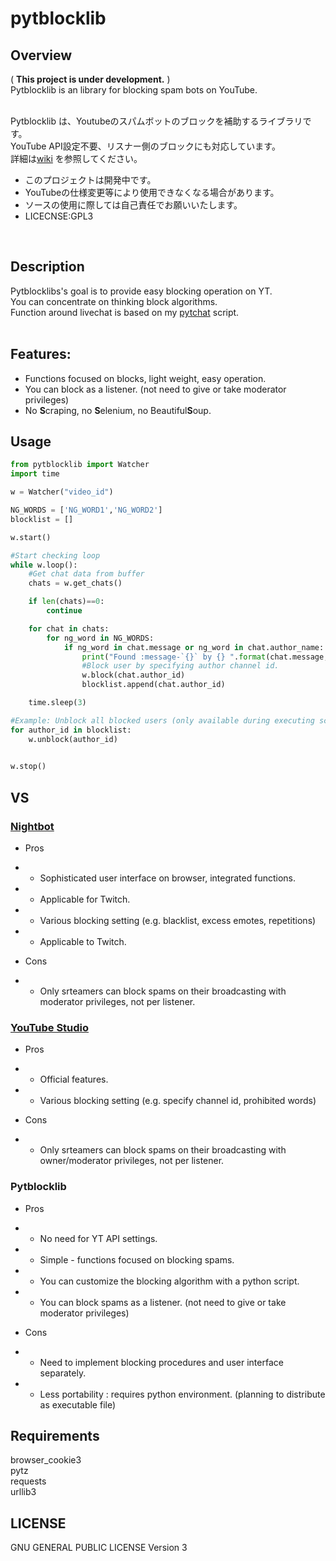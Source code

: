 # pytblocklib
## Overview
( **This project is under development.** )<br>
Pytblocklib is an library for blocking spam bots on YouTube.
<br>
<br>

Pytblocklib は、Youtubeのスパムボットのブロックを補助するライブラリです。<br>
YouTube API設定不要、リスナー側のブロックにも対応しています。<br>
詳細は[wiki](https://github.com/taizan-hokuto/pytblocklib/wiki) を参照してください。
<br>
+ このプロジェクトは開発中です。
+ YouTubeの仕様変更等により使用できなくなる場合があります。
+ ソースの使用に際しては自己責任でお願いいたします。
+ LICECNSE:GPL3
<br>

## Description
Pytblocklibs's goal is to provide easy blocking operation on YT.<br>
You can concentrate on thinking block algorithms.<br>
Function around livechat is based on my [pytchat](https://github.com/taizan-hokuto/pytchat) script.
<br>
<br>

## Features:
+ Functions focused on blocks, light weight, easy operation.
+ You can block as a listener. (not need to give or take moderator privileges)
+ No **S**craping, no **S**elenium, no Beautiful**S**oup.
 
 
## Usage
```python
from pytblocklib import Watcher
import time

w = Watcher("video_id")

NG_WORDS = ['NG_WORD1','NG_WORD2']
blocklist = []

w.start()

#Start checking loop
while w.loop():
    #Get chat data from buffer
    chats = w.get_chats()

    if len(chats)==0:
        continue

    for chat in chats:
        for ng_word in NG_WORDS:
            if ng_word in chat.message or ng_word in chat.author_name:
                print("Found :message-`{}` by {} ".format(chat.message, chat.author_name))
                #Block user by specifying author channel id.
                w.block(chat.author_id)
                blocklist.append(chat.author_id)

    time.sleep(3)

#Example: Unblock all blocked users (only available during executing script)
for author_id in blocklist:
    w.unblock(author_id)
    

w.stop()

```

## VS

### [Nightbot](https://nightbot.tv/)
+ Pros 
+ + Sophisticated user interface on browser, integrated functions.
+ + Applicable for Twitch.
+ + Various blocking setting (e.g. blacklist, excess emotes, repetitions)
+ + Applicable to Twitch.

+ Cons
+ + Only srteamers can block spams on their broadcasting with moderator privileges, not per listener.

### [YouTube Studio](https://studio.youtube.com)
+ Pros 
+ + Official features.
+ + Various blocking setting (e.g. specify channel id, prohibited words)

+ Cons
+ + Only srteamers can block spams on their broadcasting with owner/moderator privileges, not per listener.


### Pytblocklib 
+ Pros 
+ + No need for YT API settings.
+ + Simple - functions focused on blocking spams.
+ + You can customize the blocking algorithm with a python script.
+ + You can block spams as a listener. (not need to give or take moderator privileges)

+ Cons
+ + Need to implement blocking procedures and user interface separately.
+ + Less portability : requires python environment. (planning to distribute as executable file)


## Requirements
browser_cookie3<br>
pytz<br>
requests<br>
urllib3<br>

## LICENSE
GNU GENERAL PUBLIC LICENSE Version 3



